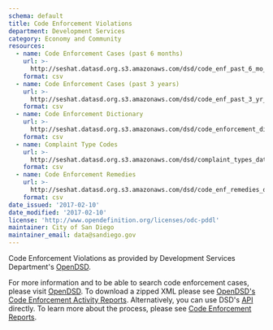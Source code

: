 ```yaml
---
schema: default
title: Code Enforcement Violations
department: Development Services
category: Economy and Community
resources:
  - name: Code Enforcement Cases (past 6 months)
    url: >-
      http://seshat.datasd.org.s3.amazonaws.com/dsd/code_enf_past_6_mo_datasd.csv
    format: csv
  - name: Code Enforcement Cases (past 3 years)
    url: >-
      http://seshat.datasd.org.s3.amazonaws.com/dsd/code_enf_past_3_yr_datasd.csv
    format: csv
  - name: Code Enforcement Dictionary
    url: >-
      http://seshat.datasd.org.s3.amazonaws.com/dsd/code_enforcement_dictionary_datasd.csv
    format: csv
  - name: Complaint Type Codes
    url: >-
      http://seshat.datasd.org.s3.amazonaws.com/dsd/complaint_types_datasd.csv
    format: csv
  - name: Code Enforcement Remedies
    url: >-
      http://seshat.datasd.org.s3.amazonaws.com/dsd/code_enf_remedies_datasd.csv
    format: csv
date_issued: '2017-02-10'
date_modified: '2017-02-10'
license: 'http://www.opendefinition.org/licenses/odc-pddl'
maintainer: City of San Diego
maintainer_email: data@sandiego.gov
---
```

Code Enforcement Violations as provided by Development Services Department's
<a href="https://www.sandiego.gov/development-services/opendsd"
target="_blank">OpenDSD</a>.
<!--more-->
For more information and to be able to
search code enforcement cases, please visit
<a href="https://www.sandiego.gov/development-services/opendsd"
target="_blank">OpenDSD</a>. To download a zipped XML please see
<a href="https://www.sandiego.gov/development-services/opendsd/codenforcement"
target="_blank"> OpenDSD's Code Enforcement Activity Reports</a>.
Alternatively, you can use DSD's
<a href="https://www.sandiego.gov/development-services/opendsd/developers"
target="_blank">API</a> directly. To learn more about the process,
please see <a href="https://www.sandiego.gov/development-services/opendsd/codeenfreports"
target="_blank">Code Enforcement Reports</a>.

